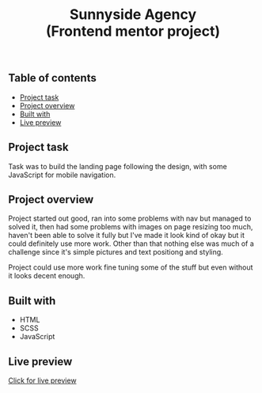 <h1 align="center">
  Sunnyside Agency
  <br>
  (Frontend mentor project)
</h1>
<br>


## Table of contents
- [Project task](#project-task)
- [Project overview](#project-overview)
- [Built with](#built-with)
- [Live preview](#live-preview)


## Project task
Task was to build the landing page following the design, with some JavaScript for mobile navigation.

## Project overview
Project started out good, ran into some problems with nav but managed to solved it, then had some problems with images on page resizing too much, haven't been able to solve it fully but I've made it look kind of okay but it could definitely use more work. Other than that nothing else was much of a challenge since it's simple pictures and text positiong and styling.

Project could use more work fine tuning some of the stuff but even without it looks decent enough.

## Built with
- HTML
- SCSS
- JavaScript
 
## Live preview
[Click for live preview](https://sunnyside-agency-six.vercel.app/)
